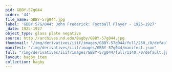 ```yaml
---
pid: GBBY-57g044
order: '44'
file_name: GBBY-57g044.jpg
label: 'GBBY 57G/044: John Frederick: Football Player - 1925-1927'
_date: 1925-1927
object_type: glass plate negative
source: http://archives.nd.edu/Bagby/GBBY-57g044.jpg
thumbnail: "/img/derivatives/iiif/images/GBBY-57g044/full/250,/0/default.jpg"
manifest: "/img/derivatives/iiif/images/GBBY-57g044/manifest.json"
full: "/img/derivatives/iiif/images/GBBY-57g044/full/1140,/0/default.jpg"
layout: bagby_item
collection: bagby
---
```

